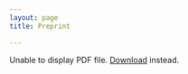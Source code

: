 ```yaml
---
layout: page
title: Preprint

---
```


<div>
    <object data="/assets/Driving_Accessibility.pdf" type="application/pdf" width="100%" height="700px">
      <p>Unable to display PDF file. <a href="/uploads/media/default/0001/01/540cb75550adf33f281f29132dddd14fded85bfc.pdf">Download</a> instead.</p>
    </object>
</div>
